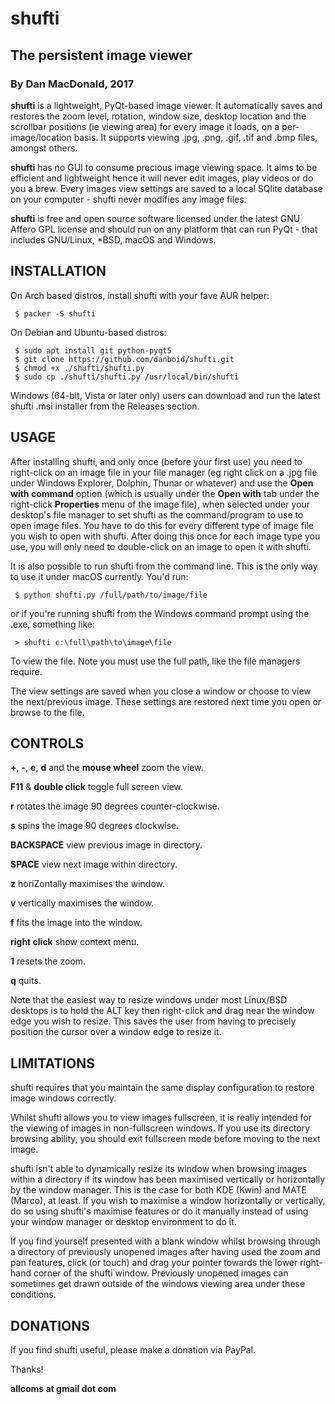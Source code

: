 # shufti

## The persistent image viewer

### By Dan MacDonald, 2017

**shufti** is a lightweight, PyQt-based image viewer. It automatically saves and restores the zoom level, rotation, window size, desktop location and the scrollbar positions (ie viewing area) for every image it loads, on a per-image/location basis. It supports viewing .jpg, .png, .gif, .tif and .bmp files, amongst others.

**shufti** has no GUI to consume precious image viewing space. It aims to be efficient and lightweight hence it will never edit images, play videos or do you a brew. Every images view settings are saved to a local SQlite database on your computer - shufti never modifies any image files.

**shufti** is free and open source software licensed under the latest GNU Affero GPL license and should run on any platform that can run PyQt - that includes GNU/Linux, *BSD, macOS and Windows.

## INSTALLATION

On Arch based distros, install shufti with your fave AUR helper:

```
 $ packer -S shufti
```

On Debian and Ubuntu-based distros:

```
 $ sudo apt install git python-pyqt5
 $ git clone https://github.com/danboid/shufti.git
 $ chmod +x ./shufti/shufti.py
 $ sudo cp ./shufti/shufti.py /usr/local/bin/shufti
```

Windows (64-bit, Vista or later only) users can download and run the latest shufti .msi installer from the Releases section.

## USAGE

After installing shufti, and only once (before your first use) you need to right-click on an image file in your file manager (eg right click on a .jpg file under Windows Explorer, Dolphin, Thunar or whatever) and use the **Open with command** option (which is usually under the **Open with** tab under the right-click **Properties** menu of the image file), when selected under your desktop's file manager to set shufti as the command/program to use to open image files. You have to do this for every different type of image file you wish to open with shufti. After doing this once for each image type you use, you will only need to double-click on an image to open it with shufti.

It is also possible to run shufti from the command line. This is the only way to use it under macOS currently. You'd run:

```
 $ python shufti.py /full/path/to/image/file
```

or if you're running shufti from the Windows command prompt using the .exe, something like:

```
 > shufti c:\full\path\to\image\file
```

To view the file. Note you must use the full path, like the file managers require.

The view settings are saved when you close a window or choose to view the next/previous image. These settings are restored next time you open or browse to the file.



## CONTROLS

**+**, **-**, **e**, **d** and the **mouse wheel** zoom the view.

**F11** & **double click** toggle full screen view.

**r** rotates the image 90 degrees counter-clockwise.

**s** spins the image 90 degrees clockwise.

**BACKSPACE** view previous image in directory.

**SPACE** view next image within directory.

**z** horiZontally maximises the window.

**v** vertically maximises the window.

**f** fits the image into the window.

**right click** show context menu.

**1** resets the zoom.

**q** quits.

Note that the easiest way to resize windows under most Linux/BSD desktops is to hold the ALT key then right-click and drag near the window edge you wish to resize. This saves the user from having to precisely position the cursor over a window edge to resize it.

## LIMITATIONS

shufti requires that you maintain the same display configuration to restore image windows correctly.

Whilst shufti allows you to view images fullscreen, it is really intended for the viewing of images in non-fullscreen windows. If you use its directory browsing ability, you should exit fullscreen mode before moving to the next image.

shufti isn't able to dynamically resize its window when browsing images within a directory if its window has been maximised vertically or horizontally by the window manager. This is the case for both KDE (Kwin) and MATE (Marco), at least. If you wish to maximise a window horizontally or vertically, do so using shufti's maximise features or do it manually instead of using your window manager or desktop environment to do it.

If you find yourself presented with a blank window whilst browsing through a directory of previously unopened images after having used the zoom and pan features, click (or touch) and drag your pointer towards the lower right-hand corner of the shufti window. Previously unopened images can sometimes get drawn outside of the windows viewing area under these conditions.

## DONATIONS

If you find shufti useful, please make a donation via PayPal. 

Thanks!

**allcoms at gmail dot com**
